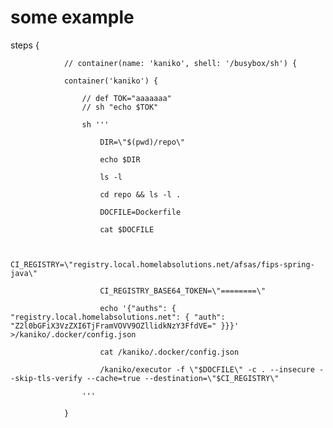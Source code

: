 # some example

steps {
                
                // container(name: 'kaniko', shell: '/busybox/sh') {

                container('kaniko') {
                    
                    // def TOK="aaaaaaa"
                    // sh "echo $TOK"
                    
                    sh '''
                    
                        DIR=\"$(pwd)/repo\"
                        
                        echo $DIR
                        
                        ls -l 
                        
                        cd repo && ls -l .
                        
                        DOCFILE=Dockerfile
                        
                        cat $DOCFILE
                    
                        
                        CI_REGISTRY=\"registry.local.homelabsolutions.net/afsas/fips-spring-java\"
                    
                        CI_REGISTRY_BASE64_TOKEN=\"========\"
                        
                        echo '{"auths": { "registry.local.homelabsolutions.net": { "auth": "Z2l0bGFiX3VzZXI6TjFramVOVV9OZllidkNzY3FfdVE=" }}}' >/kaniko/.docker/config.json
                        
                        cat /kaniko/.docker/config.json
                        
                        /kaniko/executor -f \"$DOCFILE\" -c . --insecure --skip-tls-verify --cache=true --destination=\"$CI_REGISTRY\"
                        
                    '''
    
                }
            
